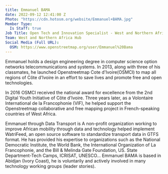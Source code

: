```yaml
---
title: Emmanuel BAMA
date: 2022-09-12 12:41:00 Z
Photo: "https://cdn.hotosm.org/website/Emmanuel+BAMA.jpg"
Member Type:
  Is Staff: true
Job Title: Open Tech and Innovation Specialist - West and Northern Africa
Team: West and Northern Africa Hub
Social Media (Full URL):
  OSM: https://www.openstreetmap.org/user/Emmanuel%20Bama
---
```


Emmanuel holds a design engineering degree in computer science option networks telecommunications and systems.
In 2013, along with three of his classmates, he launched Openstreetmap Cote d'Ivoire(OSMCI) to map all regions of Côte d'Ivoire in an effort to save lives and promote free and open technologies.

In 2016 OSMCI received the national award for excellence from the 2nd Digital Youth Initiative of Côte d'Ivoire.
Three years later, as a Volontaire International de la Francophonie (VIF), he helped support the Openstreetmap collaborative and free mapping project in French-speaking countries of West Africa.

Emmanuel through Data Transport is A non-profit organization working to improve African mobility through data and technology helped implement WatriFeed, an open source software to standardize transport data in GTFS format.
He has provided his expertise to organizations such as the National Democratic Institute, the World Bank, the International Organization of La Francophonie, and the Bill & Melinda Gate Foundation, US. State Department-Tech Camps, ICRISAT, UNESCO...
Emmanuel BAMA is based in Abidjan (Ivory Coast), he is voluntarily and actively involved in many technology working groups (leader stories).